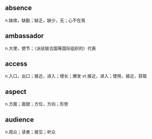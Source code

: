 ## absence
n.缺席，缺勤；缺乏，缺少，无；心不在焉
## ambassador
n.大使，使节；（派驻联合国等国际组织的）代表

## access
n.入口，出口；接近，进入；增长；爆发
vt.接近，进入；使用，接近，获取

## aspect
n.方面；面貌；方位，方向；形势

## audience
n.观众；读者；接见；听众